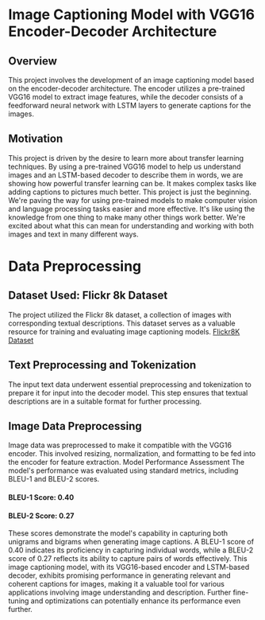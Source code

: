 # Image Captioning Model with VGG16 Encoder-Decoder Architecture
## Overview
This project involves the development of an image captioning model based on the encoder-decoder architecture. The encoder utilizes a pre-trained VGG16 model to extract image features, while the decoder consists of a feedforward neural network with LSTM layers to generate captions for the images.
## Motivation
This project is driven by the desire to learn more about transfer learning techniques. By using a pre-trained VGG16 model to help us understand images and an LSTM-based decoder to describe them in words, we are showing how powerful transfer learning can be. It makes complex tasks like adding captions to pictures much better. This project is just the beginning. We're paving the way for using pre-trained models to make computer vision and language processing tasks easier and more effective. It's like using the knowledge from one thing to make many other things work better. We're excited about what this can mean for understanding and working with both images and text in many different ways.
# Data Preprocessing
## Dataset Used: Flickr 8k Dataset
The project utilized the Flickr 8k dataset, a collection of images with corresponding textual descriptions. This dataset serves as a valuable resource for training and evaluating image captioning models. [Flickr8K Dataset](https://www.kaggle.com/datasets/adityajn105/flickr8k)
## Text Preprocessing and Tokenization
The input text data underwent essential preprocessing and tokenization to prepare it for input into the decoder model. This step ensures that textual descriptions are in a suitable format for further processing.
## Image Data Preprocessing
Image data was preprocessed to make it compatible with the VGG16 encoder. This involved resizing, normalization, and formatting to be fed into the encoder for feature extraction.
Model Performance Assessment
The model's performance was evaluated using standard metrics, including BLEU-1 and BLEU-2 scores.
#### BLEU-1 Score: 0.40
#### BLEU-2 Score: 0.27
These scores demonstrate the model's capability in capturing both unigrams and bigrams when generating image captions. A BLEU-1 score of 0.40 indicates its proficiency in capturing individual words, while a BLEU-2 score of 0.27 reflects its ability to capture pairs of words effectively.
This image captioning model, with its VGG16-based encoder and LSTM-based decoder, exhibits promising performance in generating relevant and coherent captions for images, making it a valuable tool for various applications involving image understanding and description. Further fine-tuning and optimizations can potentially enhance its performance even further.
